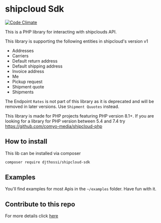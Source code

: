 # shipcloud Sdk
[![Code Climate](https://api.codeclimate.com/v1/badges/cd0fed66f28952e53039/maintainability)](https://codeclimate.com/github/DjThossi/shipcloud-sdk/maintainability)

This is a PHP library for interacting with shipclouds API.

This library is supporting the following entities in shipcloud's version v1

- Addresses
- Carriers
- Default return address
- Default shipping address
- Invoice address
- Me
- Pickup request
- Shipment quote
- Shipments

The Endpoint `Rates` is not part of this library as it is deprecated and will be removed in later versions. Use `Shipment Quuotes` instead.

This library is made for PHP projects featuring PHP version 8.1+.
If you are looking for a library for PHP version between 5.4 and 7.4 try https://github.com/comyo-media/shipcloud-php

## How to install
This lib can be installed via composer
```bash
composer require djthossi/shipcloud-sdk
```

## Examples
You'll find examples for most Apis in the `~/examples` folder. Have fun with it.

## Contribute to this repo
For more details click [here](CONTRIBUTING.md)

